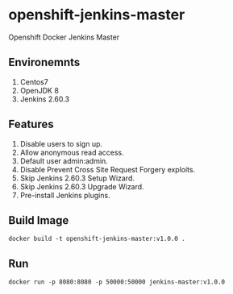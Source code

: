 # openshift-jenkins-master

Openshift Docker Jenkins Master

## Environemnts

1. Centos7
2. OpenJDK 8
3. Jenkins 2.60.3

## Features

1. Disable users to sign up.
2. Allow anonymous read access.
3. Default user admin:admin.
4. Disable Prevent Cross Site Request Forgery exploits.
5. Skip Jenkins 2.60.3 Setup Wizard.
6. Skip Jenkins 2.60.3 Upgrade Wizard.
7. Pre-install Jenkins plugins.

## Build Image

```shell
docker build -t openshift-jenkins-master:v1.0.0 .
```

## Run

```shell
docker run -p 8080:8080 -p 50000:50000 jenkins-master:v1.0.0
```
